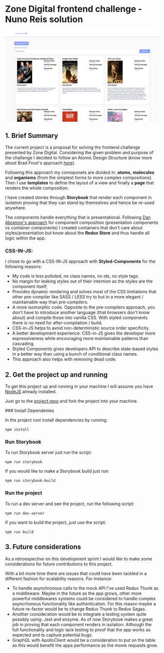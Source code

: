 # Zone Digital frontend challenge - Nuno Reis solution

![Project Snapshot](images/ProjectSnapshot/project_snapshot.png)

## 1. Brief Summary
The current project is a proposal for solving the frontend challenge presented by Zone Digital. Considering the given problem and purpose of the challenge I decided to follow an Atomic Design Structure (know more about Brad Frost's approach [here](http://atomicdesign.bradfrost.com/)).

Following this approach my comoponets are divided in: **atoms**, **molecules** and **organisms** (from the simplest forms to more complex compositions). Then I use **templates** to define the layout of a view and finally a **page** that renders the whole composition.

I have created stories through **Storybook** that render each component in isolation proving that they can stand by themselves and hence be re-used anywhere.

The components handle everything that is presentational. Following [Dan Abramov's approach](https://medium.com/@dan_abramov/smart-and-dumb-components-7ca2f9a7c7d0) for component composition (presentation components vs container components) I created containers that don't care about styles/presentation but know about the **Redux Store** and thus handle all logic within the app.

### CSS-IN-JS:

I chose to go with a CSS-IN-JS approach with **Styled-Components** for the following reasons:

- My code is less polluted, no class names, no ids, no style tags.
- No margin for leaking styles out of their intention as the styles are the component itself;
- Provides dynamic rendering and solves most of the CSS limitations that other pre-compiler like SASS / LESS try to but in a more elegant / maintainable way than pre-compilers.
- A more isomorphic code. Opposite to the pre-compilers approach, you don't have to introduce another language (that browsers don't know about) and compile those into vanilla CSS. With styled components there is no need for after-compilation / build.
- CSS-in-JS helps to avoid non-deterministic source order specificity.
- A better development experience: CSS-in-JS gives the developer more expressiveness while encouraging more maintainable patterns than cascading.
- Styled Components gives developers API to describe state-based styles in a better way than using a bunch of conditional class names.
- This approach also helps with removing dead code.

## 2. Get the project up and running
To get this project up and running in your machine I will assume you have [NodeJS](https://nodejs.org/en/) already installed.

Just go to the [project repo](https://github.com/nunobreis/) and fork the project into your machine.

### Install Dependenies

In the project root install dependencies by running:

```
npm install
```

### Run Storybook

To run Storybook server just run the script:

```
npm run storybook
```

If you would like to make a Storybook build just run:

```
npm run storybook-build
```

### Run the project
To run a dev server and see the project, run the following script:

```
npm run dev-server
```

If you want to build the project, just use the script:

```
npm run build
```

## 3. Future considerations

As a retroespective on this development sprint I would like to make some considerations for future contributions to this project.

With a bit more time there are issues that could have been tackled in a different fashion for scalability reasons. For instance:

- To handle asynchronous calls to the mock API I've used Redux Thunk as a middleware. Maybe in the future as the app grows, other more powerful middlewares systems could be considered to handle complex asyncrhonous functionality like authentication. For this reason maybe a future re-factor would be to change Redux Thunk to Redux Sagas.
- Another consideration would be to integrate a testing system quite possibly using: Jest and enzyme. As of now Storybook makes a great job in proving that each component renders in isolation. Although the full functionality and logic lack testing to proof that the app works as expected and to capture potential bugs.
- GraphQL with ApolloClient would be a consideration to put on the table as this would benefit the apps performance as the movie requests grow.
